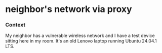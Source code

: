# neighbor's network via proxy
### Context
My neighbor has a vulnerable wireless network and I have a test device sitting here in my room. It's an old Lenovo laptop running Ubuntu 24.04.1 LTS.

